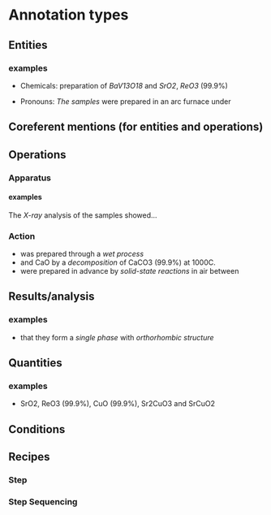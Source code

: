 # Annotation types

## Entities

### examples

+ Chemicals:
  preparation of _BaV13O18_ and
  _SrO2_, _ReO3_ (99.9%)

+ Pronouns:
  _The samples_ were prepared in an arc furnace under



## Coreferent mentions (for entities and operations)



## Operations
### Apparatus
#### examples

The _X-ray_ analysis of the samples showed...


### Action

+ was prepared through a _wet process_
+ and CaO by a _decomposition_ of CaCO3 (99.9%) at 1000C.
+ were prepared in advance by _solid-state reactions_ in air between



## Results/analysis

### examples
+ that they form a _single phase_ with _orthorhombic structure_


## Quantities
### examples
+ SrO2, ReO3 (99.9%), CuO (99.9%), Sr2CuO3 and SrCuO2

## Conditions


## Recipes
### Step


### Step Sequencing
